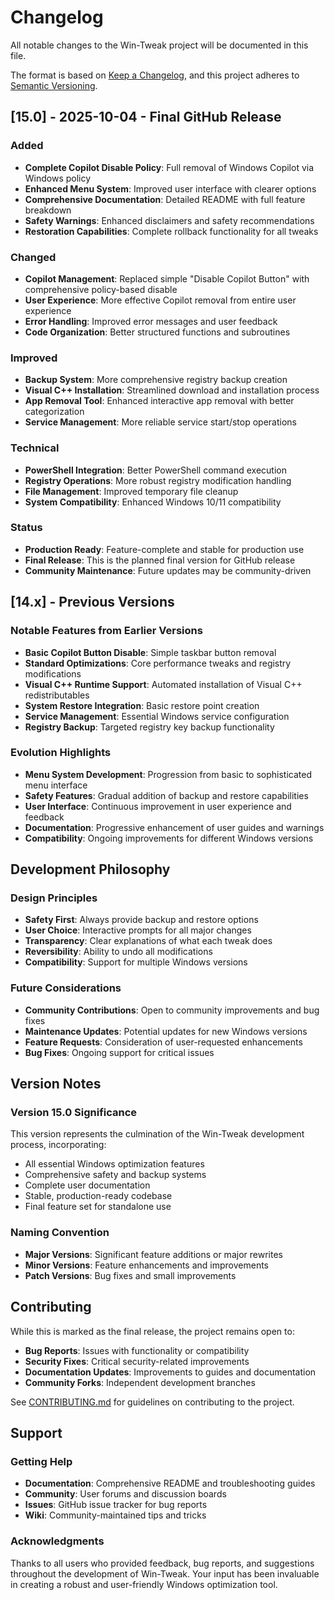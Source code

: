 # Changelog

All notable changes to the Win-Tweak project will be documented in this file.

The format is based on [Keep a Changelog](https://keepachangelog.com/en/1.0.0/),
and this project adheres to [Semantic Versioning](https://semver.org/spec/v2.0.0.html).

## [15.0] - 2025-10-04 - Final GitHub Release

### Added
- **Complete Copilot Disable Policy**: Full removal of Windows Copilot via Windows policy
- **Enhanced Menu System**: Improved user interface with clearer options
- **Comprehensive Documentation**: Detailed README with full feature breakdown
- **Safety Warnings**: Enhanced disclaimers and safety recommendations
- **Restoration Capabilities**: Complete rollback functionality for all tweaks

### Changed
- **Copilot Management**: Replaced simple "Disable Copilot Button" with comprehensive policy-based disable
- **User Experience**: More effective Copilot removal from entire user experience
- **Error Handling**: Improved error messages and user feedback
- **Code Organization**: Better structured functions and subroutines

### Improved
- **Backup System**: More comprehensive registry backup creation
- **Visual C++ Installation**: Streamlined download and installation process
- **App Removal Tool**: Enhanced interactive app removal with better categorization
- **Service Management**: More reliable service start/stop operations

### Technical
- **PowerShell Integration**: Better PowerShell command execution
- **Registry Operations**: More robust registry modification handling
- **File Management**: Improved temporary file cleanup
- **System Compatibility**: Enhanced Windows 10/11 compatibility

### Status
- **Production Ready**: Feature-complete and stable for production use
- **Final Release**: This is the planned final version for GitHub release
- **Community Maintenance**: Future updates may be community-driven

## [14.x] - Previous Versions

### Notable Features from Earlier Versions
- **Basic Copilot Button Disable**: Simple taskbar button removal
- **Standard Optimizations**: Core performance tweaks and registry modifications
- **Visual C++ Runtime Support**: Automated installation of Visual C++ redistributables
- **System Restore Integration**: Basic restore point creation
- **Service Management**: Essential Windows service configuration
- **Registry Backup**: Targeted registry key backup functionality

### Evolution Highlights
- **Menu System Development**: Progression from basic to sophisticated menu interface
- **Safety Features**: Gradual addition of backup and restore capabilities
- **User Interface**: Continuous improvement in user experience and feedback
- **Documentation**: Progressive enhancement of user guides and warnings
- **Compatibility**: Ongoing improvements for different Windows versions

## Development Philosophy

### Design Principles
- **Safety First**: Always provide backup and restore options
- **User Choice**: Interactive prompts for all major changes
- **Transparency**: Clear explanations of what each tweak does
- **Reversibility**: Ability to undo all modifications
- **Compatibility**: Support for multiple Windows versions

### Future Considerations
- **Community Contributions**: Open to community improvements and bug fixes
- **Maintenance Updates**: Potential updates for new Windows versions
- **Feature Requests**: Consideration of user-requested enhancements
- **Bug Fixes**: Ongoing support for critical issues

## Version Notes

### Version 15.0 Significance
This version represents the culmination of the Win-Tweak development process, incorporating:
- All essential Windows optimization features
- Comprehensive safety and backup systems
- Complete user documentation
- Stable, production-ready codebase
- Final feature set for standalone use

### Naming Convention
- **Major Versions**: Significant feature additions or major rewrites
- **Minor Versions**: Feature enhancements and improvements
- **Patch Versions**: Bug fixes and small improvements

## Contributing

While this is marked as the final release, the project remains open to:
- **Bug Reports**: Issues with functionality or compatibility
- **Security Fixes**: Critical security-related improvements
- **Documentation Updates**: Improvements to guides and documentation
- **Community Forks**: Independent development branches

See [CONTRIBUTING.md](CONTRIBUTING.md) for guidelines on contributing to the project.

## Support

### Getting Help
- **Documentation**: Comprehensive README and troubleshooting guides
- **Community**: User forums and discussion boards
- **Issues**: GitHub issue tracker for bug reports
- **Wiki**: Community-maintained tips and tricks

### Acknowledgments
Thanks to all users who provided feedback, bug reports, and suggestions throughout the development of Win-Tweak. Your input has been invaluable in creating a robust and user-friendly Windows optimization tool.